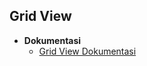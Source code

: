 ## Grid View

* **Dokumentasi**
    * [Grid View Dokumentasi](https://api.flutter.dev/flutter/widgets/GridView-class.html)